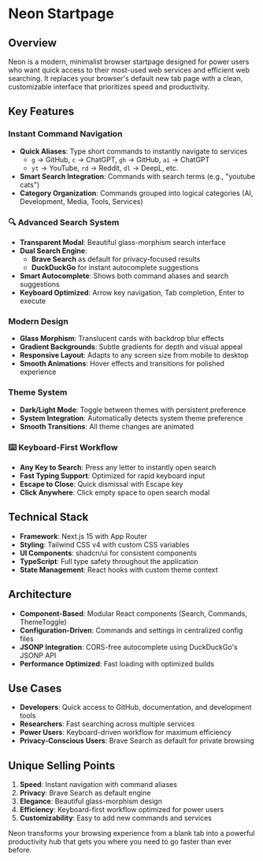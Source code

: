 # Neon Startpage

## Overview
Neon is a modern, minimalist browser startpage designed for power users who want quick access to their most-used web services and efficient web searching. It replaces your browser's default new tab page with a clean, customizable interface that prioritizes speed and productivity.

## Key Features

### **Instant Command Navigation**
- **Quick Aliases**: Type short commands to instantly navigate to services
  - `g` → GitHub, `c` → ChatGPT, `gh` → GitHub, `ai` → ChatGPT
  - `yt` → YouTube, `rd` → Reddit, `dl` → DeepL, etc.
- **Smart Search Integration**: Commands with search terms (e.g., "youtube cats")
- **Category Organization**: Commands grouped into logical categories (AI, Development, Media, Tools, Services)

### 🔍 **Advanced Search System**
- **Transparent Modal**: Beautiful glass-morphism search interface
- **Dual Search Engine**: 
  - **Brave Search** as default for privacy-focused results
  - **DuckDuckGo** for instant autocomplete suggestions
- **Smart Autocomplete**: Shows both command aliases and search suggestions
- **Keyboard Optimized**: Arrow key navigation, Tab completion, Enter to execute

### **Modern Design**
- **Glass Morphism**: Translucent cards with backdrop blur effects
- **Gradient Backgrounds**: Subtle gradients for depth and visual appeal
- **Responsive Layout**: Adapts to any screen size from mobile to desktop
- **Smooth Animations**: Hover effects and transitions for polished experience

### **Theme System**
- **Dark/Light Mode**: Toggle between themes with persistent preference
- **System Integration**: Automatically detects system theme preference
- **Smooth Transitions**: All theme changes are animated

### ⌨️ **Keyboard-First Workflow**
- **Any Key to Search**: Press any letter to instantly open search
- **Fast Typing Support**: Optimized for rapid keyboard input
- **Escape to Close**: Quick dismissal with Escape key
- **Click Anywhere**: Click empty space to open search modal

## Technical Stack
- **Framework**: Next.js 15 with App Router
- **Styling**: Tailwind CSS v4 with custom CSS variables
- **UI Components**: shadcn/ui for consistent components
- **TypeScript**: Full type safety throughout the application
- **State Management**: React hooks with custom theme context

## Architecture
- **Component-Based**: Modular React components (Search, Commands, ThemeToggle)
- **Configuration-Driven**: Commands and settings in centralized config files
- **JSONP Integration**: CORS-free autocomplete using DuckDuckGo's JSONP API
- **Performance Optimized**: Fast loading with optimized builds

## Use Cases
- **Developers**: Quick access to GitHub, documentation, and development tools
- **Researchers**: Fast searching across multiple services
- **Power Users**: Keyboard-driven workflow for maximum efficiency
- **Privacy-Conscious Users**: Brave Search as default for private browsing

## Unique Selling Points
1. **Speed**: Instant navigation with command aliases
2. **Privacy**: Brave Search as default engine
3. **Elegance**: Beautiful glass-morphism design
4. **Efficiency**: Keyboard-first workflow optimized for power users
5. **Customizability**: Easy to add new commands and services

Neon transforms your browsing experience from a blank tab into a powerful productivity hub that gets you where you need to go faster than ever before.

